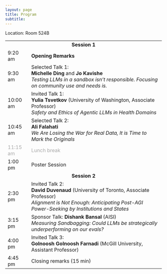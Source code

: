```yaml
---
layout: page
title: Program
subtitle:
---
```


<!-- <div align="center">
<a href="https://openreview.net/group?id=NeurIPS.cc/2024/Workshop/SoLaR#tab-accept-spotlight">List of accepted papers</a>
</div> -->

Location: Room 524B

<table style='margin-bottom:10pt;margin-left:auto;margin-right:auto;'>
  <tr>
    <td colspan="2" style="text-align: center;"><b>Session 1</b></td>
  </tr>
  <tr>
    <td>9:20 am</td>
    <td><b>Opening Remarks</b></td>
  </tr>
  <tr>
    <td>9:30 am</td>
    <td>Selected Talk 1:<br /><b>Michelle Ding</b> and <b>Jo Kavishe</b><br /><em>Testing LLMs in a sandbox isn’t responsible. Focusing on community use and needs is.</em></td>
  </tr>
  <tr>
    <td>10:00 am</td>
    <td>Invited Talk 1:<br /><b>Yulia Tsvetkov</b> (University of Washington, Associate Professor)<br /><em>Safety and Ethics of Agentic LLMs in Health Domains</em></td>
  </tr>
  <tr>
    <td>10:45 am</td>
    <td>Selected Talk 2:<br /><b>Ali Falahati</b><br /><em>We Are Losing the War for Real Data, It is Time to Mark the Originals</em></td>
  </tr>
  <tr style='color:darkgray;'>
    <td>11:15 am</td>
    <td> Lunch break </td>
  </tr>
  <tr>
    <td>1:00 pm</td>
    <td>Poster Session</td>
  </tr>
  <tr>
    <td colspan="2" style="text-align: center;"><b>Session 2</b></td>
  </tr>
  <tr>
    <td>2:30 pm</td>
    <td>Invited Talk 2:<br /><b>David Duvenaud</b> (University of Toronto, Associate Professor)<br /><em>Alignment is Not Enough: Anticipating Post-AGI Power-Seeking by Institutions and States</em></td>
  </tr>
  <tr>
    <td>3:15 pm</td>
    <td>Sponsor Talk: <b>Dishank Bansal</b> (AISI)<br /><em>Measuring Sandbagging: Could LLMs be strategically underperforming on our evals?</em></td>
  </tr>
  <tr>
    <td>4:00 pm</td>
    <td>Invited Talk 3:<br /><b>Golnoosh Golnoosh Farnadi</b> (McGill University, Assistant Professor)<br /></td>
  </tr>
  <tr>
    <td>4:45 pm</td>
    <td>Closing remarks (15 min)</td>
  </tr>
</table>

<!-- </div> -->
